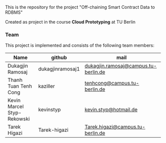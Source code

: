 This is the repository for the project "Off-chaining Smart Contract Data to RDBMS"

Created as project in the course **Cloud Prototyping** at TU Berlin

### Team
This project is implemented and consists of the following team members:

| Name | github | mail
|------|--------|----
|Dukagjin Ramosaj|dukagjinramosaj1|<dukagjin.ramosaj@campus.tu-berlin.de>
|Thanh Tuan Tenh Cong|kaziller|<tenhcong@campus.tu-berlin.de>
|Kevin Marcel Styp-Rekowski|kevinstyp|<kevin.styp@hotmail.de>
|Tarek Higazi|Tarek-higazi|<Tarek.higazi@campus.tu-berlin.de>


